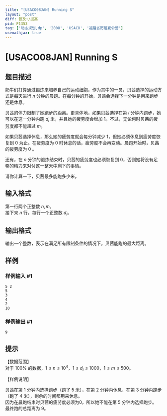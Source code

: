 ```yaml
---
title: "[USACO08JAN] Running S"
layout: "post"
diff: 普及+/提高
pid: P1353
tag: ['动态规划,dp', '2008', 'USACO', '福建省历届夏令营']
usemathjax: true
---
```


# [USACO08JAN] Running S
## 题目描述

奶牛们打算通过锻炼来培养自己的运动细胞，作为其中的一员，贝茜选择的运动方式是每天进行 $n$ 分钟的晨跑。在每分钟的开始，贝茜会选择下一分钟是用来跑步还是休息。


贝茜的体力限制了她跑步的距离。更具体地，如果贝茜选择在第 $i$ 分钟内跑步，她可以在这一分钟内跑 $d_i$ 米，并且她的疲劳度会增加 $1$。不过，无论何时贝茜的疲劳度都不能超过 $m$。  

如果贝茜选择休息，那么她的疲劳度就会每分钟减少 $1$，但她必须休息到疲劳度恢复到 $0$ 为止。在疲劳度为 $0$ 时休息的话，疲劳度不会再变动。晨跑开始时，贝茜的疲劳度为 $0$ 。

还有，在 $n$ 分钟的锻炼结束时，贝茜的疲劳度也必须恢复到 $0$，否则她将没有足够的精力来对付这一整天中剩下的事情。

请你计算一下，贝茜最多能跑多少米。

## 输入格式

第一行两个正整数 $n,m$。   
接下来 $n$ 行，每行一个正整数 $d_i$。

## 输出格式

输出一个整数，表示在满足所有限制条件的情况下，贝茜能跑的最大距离。

## 样例

### 样例输入 #1
```
5 2
5
3
4
2
10

```
### 样例输出 #1
```
9

```
## 提示

【数据范围】  
对于 $100\%$ 的数据，$1\le n \le 10^4$，$1\le d_i \le 1000$，$1\le m \le 500$。

【样例说明】

贝茜在第 $1$ 分钟内选择跑步（跑了 $5$ 米），在第 $2$ 分钟内休息，在第 $3$ 分钟内跑步（跑了 $4$ 米），剩余的时间都用来休息。  
因为在晨跑结束时贝茜的疲劳度必须为0，所以她不能在第 $5$ 分钟内选择跑步。  
最终跑的总距离为 $9$。


